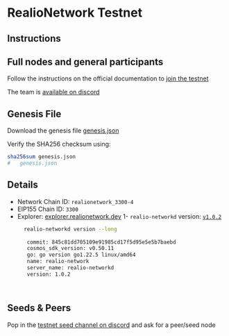 # RealioNetwork Testnet

## Instructions

## Full nodes and general participants

Follow the instructions on the official documentation to [join the testnet](https://docs.realio.network/testnet/overview) 

The team is [available on discord](https://discord.gg/Nv9EUbRnKb)

## Genesis File

Download the genesis file [genesis.json](./genesis.json)

Verify the SHA256 checksum using:

```bash
sha256sum genesis.json
#   genesis.json
```

## Details

- Network Chain ID: `realionetwork_3300-4`
- EIP155 Chain ID: `3300`
- Explorer: [explorer.realionetwork.dev](https://explorer.k8s.stage.realio.fund/)
1- `realio-networkd` version: [`v1.0.2`](https://github.com/realiotech/realio-network/releases/tag/v1.0.2)
   ```bash
     realio-networkd version --long
    
      commit: 845c81dd705109e91985cd17f5d95e5e5b7baebd
      cosmos_sdk_version: v0.50.11
      go: go version go1.22.5 linux/amd64
      name: realio-network
      server_name: realio-networkd
      version: 1.0.2




    ```

## Seeds & Peers

Pop in the [ testnet seed channel on discord](https://discord.gg/Nv9EUbRnKb) and ask for a peer/seed node
